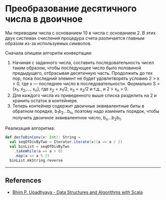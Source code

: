 # Преобразование десятичного числа в двоичное

Мы переводим числа с основанием 10 в числа с основанием 2. 
В этих двух системах счисления процедура счета различается главным образом из-за используемых символов. 

Сначала опишем алгоритм конвертации: 

1. Начиная с заданного числа, составить последовательность чисел таким образом, чтобы последующее число было половиной предыдущего, 
   отбрасывая десятичную часть. Продолжить до тех пор, пока последний элемент не будет удовлетворять условию 2 > x > 0, 
   где x — последнее число в последовательности. 
   Формально S = {x<sub>1</sub>, x<sub>2</sub>,..., x<sub>n</sub>}, 
   где x<sub>2</sub> = x<sub>1</sub>/2, x<sub>3</sub> = x<sub>2</sub>/2 и т.д., и 2 > x<sub>n</sub> > 0. 
2. Для каждого числа из приведенного выше списка разделить на 2 и хранить остаток в контейнере. 
3. Теперь контейнер содержит двоичные эквивалентные биты в обратном порядке, b<sub>1</sub>b<sub>2</sub>...b<sub>n</sub>, 
   поэтому надо изменить порядок, чтобы получить двоичное эквивалентное число, b<sub>n</sub>...b<sub>2</sub>b<sub>1</sub>.

Реализация алгоритма:

```scala
def decToBinConv(x: Int): String =
  val seqOfDivByTwo = Iterator.iterate(x)(a => a / 2)
  val binList = seqOfDivByTwo
    .takeWhile(a => a > 0)
    .map(a => a % 2)
  binList.mkString.reverse
```

---

## References

- [Bhim P. Upadhyaya - Data Structures and Algorithms with Scala](https://link.springer.com/book/10.1007/978-3-030-12561-5)
